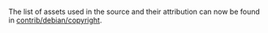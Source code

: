 The list of assets used in the source and their attribution can now be found in [contrib/debian/copyright](../contrib/debian/copyright).
